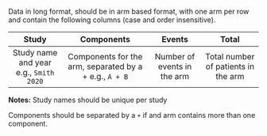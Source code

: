 Data in long format, should be in arm based format, with one arm per row and contain the following columns (case and order insensitive).

|                 Study                  |                       Components                       |           Events            |                Total                |
|:----------------:|:----------------:|:----------------:|:----------------:|
| Study name and year e.g., `Smith 2020` | Components for the arm, separated by a + e.g., `A + B` | Number of events in the arm | Total number of patients in the arm |

**Notes:** Study names should be unique per study

Components should be separated by a `+` if and arm contains more than one component.

